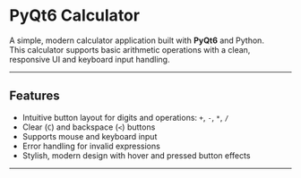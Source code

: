 # PyQt6 Calculator

A simple, modern calculator application built with **PyQt6** and Python.  
This calculator supports basic arithmetic operations with a clean, responsive UI and keyboard input handling.

---

## Features

- Intuitive button layout for digits and operations: `+`, `-`, `*`, `/`
- Clear (`C`) and backspace (`<`) buttons
- Supports mouse and keyboard input
- Error handling for invalid expressions
- Stylish, modern design with hover and pressed button effects

---
